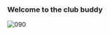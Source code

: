 ### Welcome to the club buddy


![090](https://user-images.githubusercontent.com/57665901/141291774-033b4d5c-f39b-47e0-87af-1e7c6283446d.gif)

